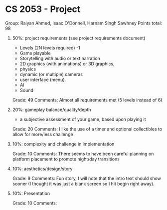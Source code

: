 # CS 2053 - Project
Group: Raiyan Ahmed, Isaac O'Donnell, Harnam Singh Sawhney
Points total: 98

1. 50%: project requirements (see project requirements document)
    + Levels (2N levels required) -1
    + Game playable 
    + Storytelling with audio or text narration
    + 2D graphics (with animations) or 3D graphics, 
    + physics
    + dynamic (or multiple) cameras
    + user interface (menu). 
    + AI
    + Sound
    
    Grade: 49
    Comments: Almost all requirements met (5 levels instead of 6)  

2. 20%: gameplay balance/quality/depth
     + a subjective assessment of your game, based upon playing it

    Grade: 20
    Comments: I like the use of a timer and optional collectibles to allow for more/less challenge


3. 10%: complexity and challenge in implementation
	
	Grade: 10
    Comments: There seems to have been careful planning on platform placement to promote night/day transitions

4. 10%: aesthetics/design/story

    Grade: 9
    Comments: Fun story, I will note that the intro text should show sooner (I thought it was just a blank screen so I hit begin right away).

5. 10%: Presentation

    Grade: 10
    Comments: 

